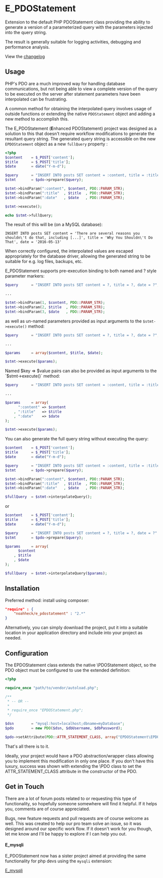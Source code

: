 # E_PDOStatement

Extension to the default PHP PDOStatement class providing the ability to generate a version of a parameterized query with the parameters injected into the query string.

The result is generally suitable for logging activities, debugging and performance analysis.

View the [changelog](CHANGELOG.md)

## Usage

PHP's PDO are a much improved way for handling database communications, but not being able to view a complete version of the query to be executed on the server after statement parameters have been interpolated can be frustrating.

A common method for obtaining the interpolated query involves usage of outside functions or extending the native `PDOStatement` object and adding a new method to accomplish this.

The E_PDOStatement (<strong>E</strong>nhanced PDOStatement) project was designed as a solution to this that doesn't require workflow modifications to generate the resultant query string. The generated query string is accessible on the new `EPDOStatement` object as a new `fullQuery` property :

```php
<?php
$content    = $_POST['content'];
$title      = $_POST['title'];
$date       = date("Y-m-d");

$query      = "INSERT INTO posts SET content = :content, title = :title, date = :date"
$stmt       = $pdo->prepare($query);

$stmt->bindParam(":content", $content, PDO::PARAM_STR);
$stmt->bindParam(":title"  , $title  , PDO::PARAM_STR);
$stmt->bindParam(":date"   , $date   , PDO::PARAM_STR);

$stmt->execute();

echo $stmt->fullQuery;

```

The result of this will be (on a MySQL database):

```
INSERT INTO posts SET content = 'There are several reasons you shouldn\'t do that, including [...]', title = 'Why You Shouldn\'t Do That', date = '2016-05-13'
```

When correctly configured, the interpolated values are escaped appropriately for the database driver, allowing the generated string to be suitable for e.g. log files, backups, etc.

E_PDOStatement supports pre-execution binding to both named and ? style parameter markers:
```php
$query      = "INSERT INTO posts SET content = ?, title = ?, date = ?";

...

$stmt->bindParam(1, $content, PDO::PARAM_STR);
$stmt->bindParam(2, $title  , PDO::PARAM_STR);
$stmt->bindParam(3, $date   , PDO::PARAM_STR);
```

as well as un-named parameters provided as input arguments to the `$stmt->execute()` method:

```php
$query      = "INSERT INTO posts SET content = ?, title = ?, date = ?";

...

$params     = array($content, $title, $date);

$stmt->execute($params);

```

Named $key => $value pairs can also be provided as input arguments to the `$stmt->execute()` method:
```php
$query      = "INSERT INTO posts SET content = :content, title = :title, date = :date";

...

$params     = array(
      ":content" => $content
    , ":title"   => $title
    , ":date"    => $date
);

$stmt->execute($params);
```

You can also generate the full query string without executing the query:
```php
$content    = $_POST['content'];
$title      = $_POST['title'];
$date       = date("Y-m-d");

$query      = "INSERT INTO posts SET content = :content, title = :title, date = :date"
$stmt       = $pdo->prepare($query);

$stmt->bindParam(":content", $content, PDO::PARAM_STR);
$stmt->bindParam(":title"  , $title  , PDO::PARAM_STR);
$stmt->bindParam(":date"   , $date   , PDO::PARAM_STR);

$fullQuery  = $stmt->interpolateQuery();
```
or
```php
$content    = $_POST['content'];
$title      = $_POST['title'];
$date       = date("Y-m-d");

$query      = "INSERT INTO posts SET content = ?, title = ?, date = ?"
$stmt       = $pdo->prepare($query);

$params     = array(
      $content
    , $title
    , $date
);

$fullQuery  = $stmt->interpolateQuery($params);
```

## Installation

Preferred method: install using composer:

```json
"require" : {
	"noahheck/e_pdostatement" : "2.*"
}
```

Alternatively, you can simply download the project, put it into a suitable location in your application directory and include into your project as needed.

## Configuration

The EPDOStatement class extends the native \PDOStatement object, so the PDO object must be configured to use the extended definition:

```php
<?php

require_once "path/to/vendor/autoload.php";

/**
 * -- OR --
 *
 * require_once "EPDOStatement.php";
 */

$dsn        = "mysql:host=localhost;dbname=myDatabase";
$pdo        = new PDO($dsn, $dbUsername, $dbPassword);

$pdo->setAttribute(PDO::ATTR_STATEMENT_CLASS, array("EPDOStatement\EPDOStatement", array($pdo)));
```

That's all there is to it.

Ideally, your project would have a PDO abstraction/wrapper class allowing you to implement this modification in only one place.
If you don't have this luxury, success was shown with extending the \PDO class to set the ATTR_STATEMENT_CLASS attribute in the constructor of the PDO.

## Get in Touch
There are a lot of forum posts related to or requesting this type of functionality, so hopefully someone somewhere will find it helpful. If it helps you, comments are of course appreciated.

Bugs, new feature requests and pull requests are of course welcome as well. This was created to help our pro team solve an issue, so it was designed around our specific work flow. If it doesn't work for you though, let me know and I'll be happy to explore if I can help you out.

#### E_mysqli

E_PDOStatement now has a sister project aimed at providing the same functionality for php devs using the `mysqli` extension:

[E_mysqli](https://github.com/noahheck/E_mysqli)
